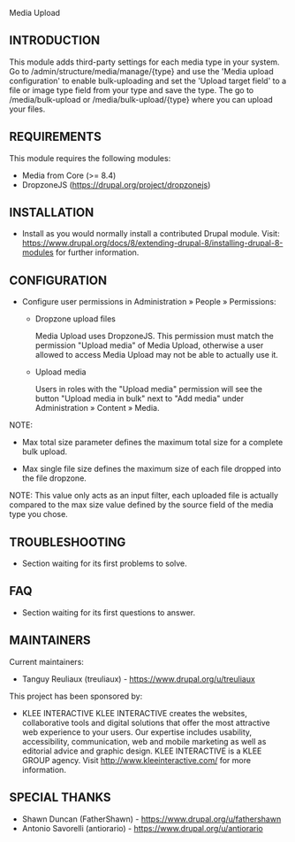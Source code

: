 Media Upload

INTRODUCTION
------------

This module adds third-party settings for each media type in your system.
Go to /admin/structure/media/manage/{type} and use the 'Media upload configuration' to enable bulk-uploading and
set the 'Upload target field' to a file or image type field from your type and save the type.
The go to /media/bulk-upload or /media/bulk-upload/{type} where you can upload your files.


REQUIREMENTS
------------

This module requires the following modules:

 * Media from Core (>= 8.4)
 * DropzoneJS (https://drupal.org/project/dropzonejs)

INSTALLATION
------------

 * Install as you would normally install a contributed Drupal module. Visit:
   https://www.drupal.org/docs/8/extending-drupal-8/installing-drupal-8-modules
   for further information.

CONFIGURATION
-------------

 * Configure user permissions in Administration » People » Permissions:

   - Dropzone upload files

     Media Upload uses DropzoneJS. This permission must match the permission
     "Upload media" of Media Upload, otherwise a user allowed to access
     Media Upload may not be able to actually use it.

   - Upload media

     Users in roles with the "Upload media" permission will see the button
     "Upload media in bulk" next to "Add media" under
     Administration » Content » Media.

 NOTE:
 * Max total size parameter defines the maximum total size for a complete
   bulk upload.

 * Max single file size defines the maximum size of each file dropped into
   the file dropzone.

 NOTE:
   This value only acts as an input filter, each uploaded file is actually
   compared to the max size value defined by the source field of the media
   type you chose.

TROUBLESHOOTING
---------------

 * Section waiting for its first problems to solve.

FAQ
---

 * Section waiting for its first questions to answer.

MAINTAINERS
-----------

Current maintainers:
 * Tanguy Reuliaux (treuliaux) - https://www.drupal.org/u/treuliaux

This project has been sponsored by:
 * KLEE INTERACTIVE
   KLEE INTERACTIVE creates the websites, collaborative tools and digital
   solutions that offer the most attractive web experience to your users.
   Our expertise includes usability, accessibility, communication, web and
   mobile marketing as well as editorial advice and graphic design.
   KLEE INTERACTIVE is a KLEE GROUP agency.
   Visit http://www.kleeinteractive.com/ for more information.

SPECIAL THANKS
--------------
 * Shawn Duncan (FatherShawn) - https://www.drupal.org/u/fathershawn
 * Antonio Savorelli (antiorario) - https://www.drupal.org/u/antiorario